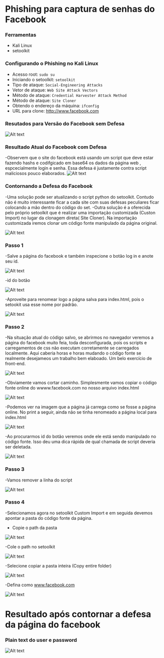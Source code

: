 # Phishing para captura de senhas do Facebook

### Ferramentas

- Kali Linux
- setoolkit

### Configurando o Phishing no Kali Linux

- Acesso root: ``` sudo su ```
- Iniciando o setoolkit: ``` setoolkit ```
- Tipo de ataque: ``` Social-Engineering Attacks ```
- Vetor de ataque: ``` Web Site Attack Vectors ```
- Método de ataque: ```Credential Harvester Attack Method ```
- Método de ataque: ``` Site Cloner ```
- Obtendo o endereço da máquina: ``` ifconfig ```
- URL para clone: http://www.facebook.com

### Resutados para Versão do Facebook sem Defesa 

![Alt text](./passwd.png "Optional title")

### Resultado Atual do Facebook com Defesa
-Observem que o site do facebook está usando um script que deve estar fazendo hashs e codifgicado em base64 os dados 
da página web , espcecialmente login e senha. Essa defesa é justamente contra script maliciosos pouco elaborados.
![Alt text](./Capturar21.JPG "Optional title")

### Contornando a Defesa do Facebook
-Uma solução pode ser atualizando o script python do setoolkit. Contudo não é muito interessante ficar a cada site com suas defesas
peculiares ficar colocando a mão dentro do código do set.
-Outra solução é a oferecida pelo próprio setoolkit que é realizar uma importação customizada (Custon Import) no lugar da clonagem direta( Site Cloner). Na importação customizada iremos clonar um código fonte manipulado da página original. 

![Alt text](./Capturar13.JPG "Optional title")

### Passo 1 
-Salve a página do facebook e também inspecione o botão log in e anote seu id.

![Alt text](./Capturar.JPG "Optional title")

-id do botão

![Alt text](./Capturar5.JPG "Optional title")

-Aproveite para renomear logo a págna salva para index.html, pois o setookit usa esse nome por padrão.

![Alt text](./Capturar17.JPG "Optional title")

### Passo 2 
-Na situação atual do código salvo, se abrirmos no navegador veremos a página do facebook muito feia, toda desconfigurada, pois os scripts e carregamentos de css não executam corretamente se carregados localmente. Aqui caberia horas e horas mudando o código fonte se realmente desejameos um trabalho bem elaboado. Um belo exercício de front-end.

![Alt text](./Capturar2.JPG "Optional title")

-Obviamente vamos cortar caminho. Simplesmente vamos copiar o código fonte online do wwww.facebook.com no nosso arquivo index.html

![Alt text](./Capturar6.JPG "Optional title")

-Podemos ver na imagem que a página já carrega como se fosse a página online. No print a seguir, ainda não se tinha renomeado a página local para index.html

![Alt text](./Capturar8.JPG "Optional title")

-Ao procurarmos id do botão veremos onde ele está sendo manipulado no código fonte. Isso deu uma dica rápida de qual chamada de script deveria ser deletada.

![Alt text](./Capturar24.JPG "Optional title")

### Passo 3 
-Vamos remover a linha do script

![Alt text](./Capturar23.JPG "Optional title")

### Passo 4 
-Selecionamos agora no setoolkit Custom Import e em seguida devemos apontar a pasta do código fonte da página. 
- Copie o path  da pasta
 
![Alt text](./Capturar14.JPG "Optional title")

-Cole o path no setoolkit

![Alt text](./Capturar15.JPG "Optional title")

-Selecione copiar a pasta inteira (Copy entire folder)

![Alt text](./Capturar18.JPG "Optional title")

-Defina como www.facebook.com

![Alt text](./Capturar19.JPG "Optional title")

# Resultado após contornar a defesa da página do facebook

### Plain text do user e password

![Alt text](./usersenhacapturados.JPG "Optional title")



